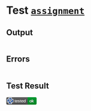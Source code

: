 # Test [`assignment`](/doc/structure/assignments.md#L13)

## Output

```,plain
```

## Errors

```,plain
```

## Test Result

![OK](/doc/structure/.test/assignment.png)
